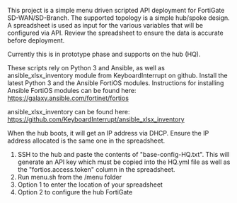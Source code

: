 This project is a simple menu driven scripted API deployment for FortiGate SD-WAN/SD-Branch. The supported topology is a simple hub/spoke design. A spreadsheet is
used as input for the various variables that will be configured via API. Review the spreadsheet to ensure the data is accurate before deployment.

Currently this is in prototype phase and supports on the hub (HQ).

These scripts rely on Python 3 and Ansible, as well as ansible_xlsx_inventory module from KeyboardInterrupt on github. Install the latest Python 3 and the Ansible FortiOS modules. Instructions for installing Ansible FortiOS modules can be 
found here: https://galaxy.ansible.com/fortinet/fortios

ansible_xlsx_inventory can be found here: https://github.com/KeyboardInterrupt/ansible_xlsx_inventory

When the hub boots, it will get an IP address via DHCP. Ensure the IP address allocated is the same one in the spreadsheet.

1. SSH to the hub and paste the contents of "base-config-HQ.txt". This will generate an API key which must be copied into the HQ.yml file as well as 
   the "fortios.access.token" column in the spreadsheet.
2. Run menu.sh from the /menu folder
3. Option 1 to enter the location of your spreadsheet
4. Option 2 to configure the hub FortiGate
